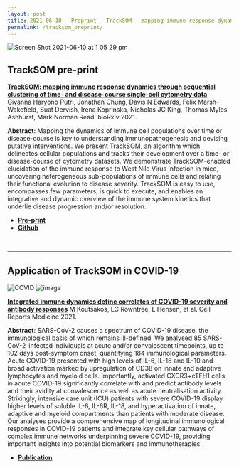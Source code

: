 ```yaml
---
layout: post
title: 2021-06-10 - Preprint - TrackSOM - mapping immune response dynamics through sequential clustering of time- and disease-course single-cell cytometry data
permalink: /tracksom_preprint/
---
```


![Screen Shot 2021-06-10 at 1 05 29 pm](https://user-images.githubusercontent.com/11766139/121458375-95587800-c9ec-11eb-8056-c804cad1cd26.png)

## TrackSOM pre-print

**[TrackSOM: mapping immune response dynamics through sequential clustering of time- and disease-course single-cell cytometry data](https://www.biorxiv.org/content/10.1101/2021.06.08.447468v1)**
Givanna Haryono Putri, Jonathan Chung, Davis N Edwards,  Felix Marsh-Wakefield, Suat Dervish,  Irena Koprinska,  Nicholas JC King,  Thomas Myles Ashhurst,  Mark Norman Read. bioRxiv 2021.

**Abstract**: Mapping the dynamics of immune cell populations over time or disease-course is key to understanding immunopathogenesis and devising putative interventions. We present TrackSOM, an algorithm which delineates cellular populations and tracks their development over a time- or disease-course of cytometry datasets. We demonstrate TrackSOM-enabled elucidation of the immune response to West Nile Virus infection in mice, uncovering heterogeneous sub-populations of immune cells and relating their functional evolution to disease severity. TrackSOM is easy to use, encompasses few parameters, is quick to execute, and enables an integrative and dynamic overview of the immune system kinetics that underlie disease progression and/or resolution.

- **[Pre-print](https://www.biorxiv.org/content/10.1101/2021.06.08.447468v1)**
- **[Github](https://github.com/ghar1821/TrackSOM)**

<br />

---

## Application of TrackSOM in COVID-19

![COVID](https://raw.githubusercontent.com/tomashhurst/tomashhurst.github.io/master/images/COVID%20image%20wide.png)
![image](https://user-images.githubusercontent.com/11766139/121458874-87efbd80-c9ed-11eb-9eaf-45176cd3f26d.png)

**[Integrated immune dynamics define correlates of COVID-19 severity and antibody responses](https://www.cell.com/cell-reports-medicine/fulltext/S2666-3791(21)00019-7)**
M Koutsakos, LC Rowntree, L Hensen, et al. Cell Reports Medicine 2021.

**Abstract**: SARS-CoV-2 causes a spectrum of COVID-19 disease, the immunological basis of which remains ill-defined. We analysed 85 SARS-CoV-2-infected individuals at acute and/or convalescent timepoints, up to 102 days post-symptom onset, quantifying 184 immunological parameters. Acute COVID-19 presented with high levels of IL-6, IL-18 and IL-10 and broad activation marked by upregulation of CD38 on innate and adaptive lymphocytes and myeloid cells. Importantly, activated CXCR3+cTFH1 cells in acute COVID-19 significantly correlate with and predict antibody levels and their avidity at convalescence as well as acute neutralisation activity. Strikingly, intensive care unit (ICU) patients with severe COVID-19 display higher levels of soluble IL-6, IL-6R, IL-18, and hyperactivation of innate, adaptive and myeloid compartments than patients with moderate disease. Our analyses provide a comprehensive map of longitudinal immunological responses in COVID-19 patients and integrate key cellular pathways of complex immune networks underpinning severe COVID-19, providing important insights into potential biomarkers and immunotherapies.

- **[Publication](https://www.cell.com/cell-reports-medicine/fulltext/S2666-3791(21)00019-7)**
